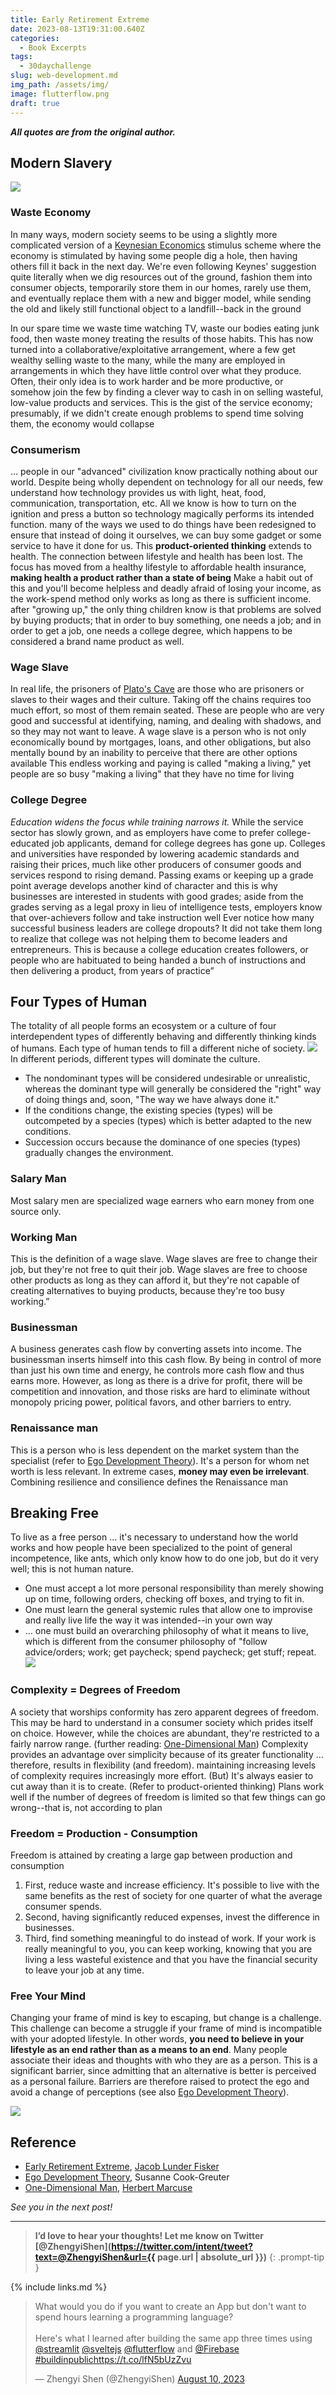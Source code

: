 ```yaml
---
title: Early Retirement Extreme
date: 2023-08-13T19:31:00.640Z
categories:
  - Book Excerpts
tags:
  - 30daychallenge
slug: web-development.md
img_path: /assets/img/
image: flutterflow.png
draft: true
---
```



__*All quotes are from the original author.*__



## Modern Slavery
![](WARN_REPLACE_IMG_URL)

### Waste Economy
In many ways, modern society seems to be using a slightly more complicated version of a [Keynesian Economics](https://www.investopedia.com/terms/k/keynesianeconomics.asp) stimulus scheme where the economy is stimulated by having some people dig a hole, then having others fill it back in the next day.
We're even following Keynes' suggestion quite literally when we dig resources out of the ground, fashion them into consumer objects, temporarily store them in our homes, rarely use them, and eventually replace them with a new and bigger model, while sending the old and likely still functional object to a landfill--back in the ground

In our spare time we waste time watching TV, waste our bodies eating junk food, then waste money treating the results of those habits.
This has now turned into a collaborative/exploitative arrangement, where a few get wealthy selling waste to the many, while the many are employed in arrangements in which they have little control over what they produce. Often, their only idea is to work harder and be more productive, or somehow join the few by finding a clever way to cash in on selling wasteful, low-value products and services.
This is the gist of the service economy; presumably, if we didn't create enough problems to spend time solving them, the economy would collapse

### Consumerism
… people in our "advanced" civilization know practically nothing about our world. Despite being wholly dependent on technology for all our needs, few understand how technology provides us with light, heat, food, communication, transportation, etc. All we know is how to turn on the ignition and press a button so technology magically performs its intended function.
many of the ways we used to do things have been redesigned to ensure that instead of doing it ourselves, we can buy some gadget or some service to have it done for us.
This **product-oriented thinking** extends to health. The connection between lifestyle and health has been lost. The focus has moved from a healthy lifestyle to affordable health insurance, **making health a product rather than a state of being**
Make a habit out of this and you'll become helpless and deadly afraid of losing your income, as the work-spend method only works as long as there is sufficient income.
after "growing up," the only thing children know is that problems are solved by buying products; that in order to buy something, one needs a job; and in order to get a job, one needs a college degree, which happens to be considered a brand name product as well.

### Wage Slave
In real life, the prisoners of [Plato's Cave](https://en.wikipedia.org/wiki/Allegory_of_the_cave) are those who are prisoners or slaves to their wages and their culture.
Taking off the chains requires too much effort, so most of them remain seated. These are people who are very good and successful at identifying, naming, and dealing with shadows, and so they may not want to leave.
A wage slave is a person who is not only economically bound by mortgages, loans, and other obligations, but also mentally bound by an inability to perceive that there are other options available
This endless working and paying is called "making a living," yet people are so busy "making a living" that they have no time for living

### College Degree
*Education widens the focus while training narrows it.*
While the service sector has slowly grown, and as employers have come to prefer college-educated job applicants, demand for college degrees has gone up. Colleges and universities have responded by lowering academic standards and raising their prices, much like other producers of consumer goods and services respond to rising demand.
Passing exams or keeping up a grade point average develops another kind of character and this is why businesses are interested in students with good grades; aside from the grades serving as a legal proxy in lieu of intelligence tests, employers know that over-achievers follow and take instruction well
Ever notice how many successful business leaders are college dropouts? It did not take them long to realize that college was not helping them to become leaders and entrepreneurs. This is because a college education creates followers, or people who are habituated to being handed a bunch of instructions and then delivering a product, from years of practice”

## Four Types of Human
The totality of all people forms an ecosystem or a culture of four interdependent types of differently behaving and differently thinking kinds of humans. Each type of human tends to fill a different niche of society.
![](WARN_REPLACE_IMG_URL)
In different periods, different types will dominate the culture.
* The nondominant types will be considered undesirable or unrealistic, whereas the dominant type will generally be considered the "right" way of doing things and, soon, "The way we have always done it."
* If the conditions change, the existing species (types) will be outcompeted by a species (types) which is better adapted to the new conditions.
* Succession occurs because the dominance of one species (types) gradually changes the environment.

### Salary Man
Most salary men are specialized wage earners who earn money from one source only.

### Working Man
This is the definition of a wage slave. Wage slaves are free to change their job, but they're not free to quit their job. Wage slaves are free to choose other products as long as they can afford it, but they're not capable of creating alternatives to buying products, because they're too busy working.”

### Businessman
A business generates cash flow by converting assets into income. The businessman inserts himself into this cash flow. By being in control of more than just his own time and energy, he controls more cash flow and thus earns more.
However, as long as there is a drive for profit, there will be competition and innovation, and those risks are hard to eliminate without monopoly pricing power, political favors, and other barriers to entry.

### Renaissance man
This is a person who is less dependent on the market system than the specialist (refer to [Ego Development Theory](https://en.wikipedia.org/wiki/Loevinger%27s_stages_of_ego_development)). It's a person for whom net worth is less relevant. In extreme cases, **money may even be irrelevant**.
Combining resilience and consilience defines the Renaissance man


## Breaking Free
To live as a free person … it's necessary to understand how the world works and how people have been specialized to the point of general incompetence, like ants, which only know how to do one job, but do it very well; this is not human nature.
* One must accept a lot more personal responsibility than merely showing up on time, following orders, checking off boxes, and trying to fit in.
* One must learn the general systemic rules that allow one to improvise and really live life the way it was intended--in your own way
* … one must build an overarching philosophy of what it means to live, which is different from the consumer philosophy of "follow advice/orders; work; get paycheck; spend paycheck; get stuff; repeat.
![](WARN_REPLACE_IMG_URL)

### 

### Complexity = Degrees of Freedom
A society that worships conformity has zero apparent degrees of freedom. This may be hard to understand in a consumer society which prides itself on choice. However, while the choices are abundant, they're restricted to a fairly narrow range. (further reading: [One-Dimensional Man](https://en.wikipedia.org/wiki/One-Dimensional_Man))
Complexity provides an advantage over simplicity because of its greater functionality ... therefore, results in flexibility (and freedom).
maintaining increasing levels of complexity requires increasingly more effort. (But) It's always easier to cut away than it is to create. (Refer to product-oriented thinking)
Plans work well if the number of degrees of freedom is limited so that few things can go wrong--that is, not according to plan

### Freedom = Production - Consumption
Freedom is attained by creating a large gap between production and consumption
1. First, reduce waste and increase efficiency. It's possible to live with the same benefits as the rest of society for one quarter of what the average consumer spends.
2. Second, having significantly reduced expenses, invest the difference in businesses.
3. Third, find something meaningful to do instead of work. If your work is really meaningful to you, you can keep working, knowing that you are living a less wasteful existence and that you have the financial security to leave your job at any time.


### Free Your Mind
Changing your frame of mind is key to escaping, but change is a challenge. This challenge can become a struggle if your frame of mind is incompatible with your adopted lifestyle. In other words, **you need to believe in your lifestyle as an end rather than as a means to an end**.
Many people associate their ideas and thoughts with who they are as a person. This is a significant barrier, since admitting that an alternative is better is perceived as a personal failure. Barriers are therefore raised to protect the ego and avoid a change of perceptions (see also [Ego Development Theory](http://xxx)).

![](WARN_REPLACE_IMG_URL)

## Reference
* [Early Retirement Extreme](http://earlyretirementextreme.com/), [Jacob Lunder Fisker](https://twitter.com/extremejacob)
* [Ego Development Theory](https://www.researchgate.net/publication/356357233_Ego_Development_A_Full-Spectrum_Theory_Of_Vertical_Growth_And_Meaning_Making), Susanne Cook-Greuter
* [One-Dimensional Man](https://en.wikipedia.org/wiki/One-Dimensional_Man), [Herbert Marcuse](https://en.wikipedia.org/wiki/Herbert_Marcuse)




_See you in the next post!_

---

<!-- prettier-ignore -->
> **I’d love to hear your thoughts! Let me know on Twitter [@ZhengyiShen](https://twitter.com/intent/tweet?text=@ZhengyiShen&url={{ page.url | absolute_url }})**
{: .prompt-tip }

{% include links.md %}

<blockquote class="twitter-tweet"><p lang="en" dir="ltr">What would you do if you want to create an App but don&#39;t want to spend hours learning a programming language?<br><br>Here&#39;s what I learned after building the same app three times using <a href="https://twitter.com/streamlit?ref_src=twsrc%5Etfw">@streamlit</a> <a href="https://twitter.com/sveltejs?ref_src=twsrc%5Etfw">@sveltejs</a> <a href="https://twitter.com/flutterflow?ref_src=twsrc%5Etfw">@flutterflow</a> and <a href="https://twitter.com/Firebase?ref_src=twsrc%5Etfw">@Firebase</a> <a href="https://twitter.com/hashtag/buildinpublic?src=hash&amp;ref_src=twsrc%5Etfw">#buildinpublic</a><a href="https://t.co/lfN5bUzZvu">https://t.co/lfN5bUzZvu</a></p>&mdash; Zhengyi Shen (@ZhengyiShen) <a href="https://twitter.com/ZhengyiShen/status/1689637725769437184?ref_src=twsrc%5Etfw">August 10, 2023</a></blockquote> <script async src="https://platform.twitter.com/widgets.js" charset="utf-8"></script>
